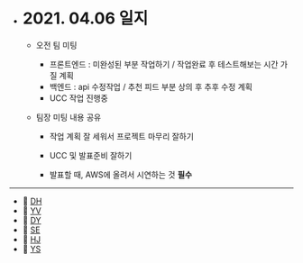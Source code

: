 - # 2021. 04.06 일지

  - 오전 팀 미팅

    - 프론트엔드 : 미완성된 부분 작업하기 / 작업완료 후 테스트해보는 시간 가질 계획
    - 백엔드 :  api 수정작업 / 추천 피드 부분 상의 후 추후 수정 계획
    - UCC 작업 진행중
    
  - 팀장 미팅 내용 공유
    - 작업 계획 잘 세워서 프로젝트 마무리 잘하기
    
    - UCC 및 발표준비 잘하기
    
    - 발표할 때, AWS에 올려서 시연하는 것 **필수** 


-----

  * 🍟 [DH](./DH/20210406.md)
  * 🍔 [YV](./YV/20210406.md)
  * 🌭 [DY](./DY/20210406.md)
  * 🍳 [SE](./SE/20210406.md)
  * 🧀 [HJ](./HJ/20210406.md)
  * 🥪 [YS](./YS/20210406.md)